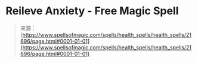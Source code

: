<!--yml

category: 未分类

date: 2024-06-12 19:05:26

-->

# Reileve Anxiety - Free Magic Spell

> 来源：[https://www.spellsofmagic.com/spells/health_spells/health_spells/21696/page.html#0001-01-01](https://www.spellsofmagic.com/spells/health_spells/health_spells/21696/page.html#0001-01-01)

